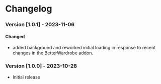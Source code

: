 # **Changelog**

### Version [1.0.1] - 2023-11-06
#### Changed 
* added background and reworked initial loading in response to recent changes in the BetterWardrobe addon.

### Version [1.0.0] - 2023-10-28
* Initial release
